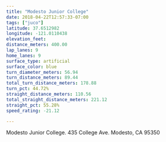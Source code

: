 ```yaml
---
title: "Modesto Junior College"
date: 2018-04-22T12:57:33-07:00
tags: ["juco"]
latitude: 37.6512982
longitude: -121.0110438
elevation_feet:
distance_meters: 400.00
lap_lanes: 9
home_lanes: 9
surface_type: artificial
surface_color: blue
turn_diameter_meters: 56.94
turn_distance_meters: 89.44
total_turn_distance_meters: 178.88
turn_pct: 44.72%
straight_distance_meters: 110.56
total_straight_distance_meters: 221.12
straight_pct: 55.28%
speed_rating: -21.12

---
```


Modesto Junior College. 435 College Ave. Modesto, CA 95350

<!--more-->
